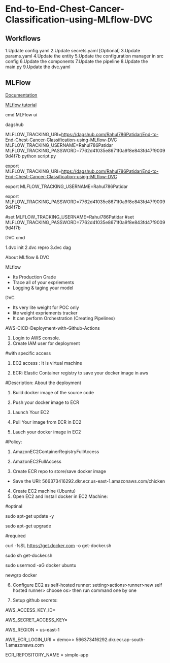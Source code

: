 # End-to-End-Chest-Cancer-Classification-using-MLflow-DVC

## Workflows

1.Update config.yaml
2.Update secrets.yaml [Optional]
3.Update params.yaml
4.Update the entity
5.Update the configuration manager in src config
6.Update the components
7.Update the pipeline
8.Update the main.py
9.Update the dvc.yaml


## MLFlow
[Documentation](https://mlflow.org/docs/latest/index.html)

[MLflow tutorial](https://youtube.com/playlist?list=PLkz_y24mlSJZrqiZ4_cLUiP0CBN5wFmTb&si=zEp_C8zLHt1DzWKK)



cmd
MLFlow ui

dagshub

MLFLOW_TRACKING_URI=https://dagshub.com/Rahul786Patidar/End-to-End-Chest-Cancer-Classification-using-MLflow-DVC
MLFLOW_TRACKING_USERNAME=Rahul786Patidar
MLFLOW_TRACKING_PASSWORD=7762d41035e8671f0a9f8e843fd47f90099d4f7b
python script.py


export MLFLOW_TRACKING_URI=https://dagshub.com/Rahul786Patidar/End-to-End-Chest-Cancer-Classification-using-MLflow-DVC

export MLFLOW_TRACKING_USERNAME=Rahul786Patidar

export MLFLOW_TRACKING_PASSWORD=7762d41035e8671f0a9f8e843fd47f90099d4f7b

#set MLFLOW_TRACKING_USERNAME=Rahul786Patidar
#set MLFLOW_TRACKING_PASSWORD=7762d41035e8671f0a9f8e843fd47f90099d4f7b

DVC cmd

1.dvc init
2.dvc repro
3.dvc dag

About MLflow & DVC

MLflow

* Its Production Grade
* Trace all of your expriements
* Logging & taging your model


DVC

* Its very lite weight for POC only
* lite weight expriements tracker
* It can perform Orchestration (Creating Pipelines)


AWS-CICD-Deployment-with-Github-Actions

1. Login to AWS console.
2. Create IAM user for deployment

#with specific access

1. EC2 access : It is virtual machine

2. ECR: Elastic Container registry to save your docker image in aws


#Description: About the deployment

1. Build docker image of the source code

2. Push your docker image to ECR

3. Launch Your EC2 

4. Pull Your image from ECR in EC2

5. Lauch your docker image in EC2

#Policy:

1. AmazonEC2ContainerRegistryFullAccess

2. AmazonEC2FullAccess


3. Create ECR repo to store/save docker image

- Save the URI: 566373416292.dkr.ecr.us-east-1.amazonaws.com/chicken

4. Create EC2 machine (Ubuntu)
5. Open EC2 and Install docker in EC2 Machine:

#optinal

sudo apt-get update -y

sudo apt-get upgrade

#required

curl -fsSL https://get.docker.com -o get-docker.sh

sudo sh get-docker.sh

sudo usermod -aG docker ubuntu

newgrp docker

6. Configure EC2 as self-hosted runner:
setting>actions>runner>new self hosted runner> choose os> then run command one by one

7. Setup github secrets:

AWS_ACCESS_KEY_ID=

AWS_SECRET_ACCESS_KEY=

AWS_REGION = us-east-1

AWS_ECR_LOGIN_URI = demo>>  566373416292.dkr.ecr.ap-south-1.amazonaws.com

ECR_REPOSITORY_NAME = simple-app